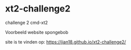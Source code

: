 # xt2-challenge2

challenge 2 cmd-xt2

Voorbeeld website spongebob

site is te vinden op: https://jian18.github.io/xt2-challenge2/
